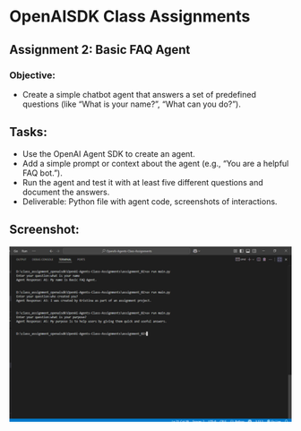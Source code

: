 # OpenAISDK Class Assignments

## Assignment 2: Basic FAQ Agent

### Objective: 
- Create a simple chatbot agent that answers a set of predefined questions (like “What is your name?”, “What can you do?”).

## Tasks:
- Use the OpenAI Agent SDK to create an agent.
- Add a simple prompt or context about the agent (e.g., “You are a helpful FAQ bot.”).
- Run the agent and test it with at least five different questions and document the answers.
- Deliverable: Python file with agent code, screenshots of interactions.


## Screenshot:
![Assignment 2 Screenshot](./public/assets/assignment_02.png)
